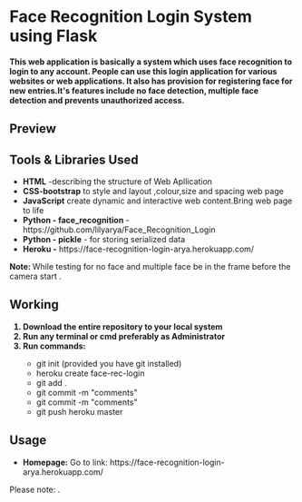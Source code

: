 <h1>Face Recognition Login System using Flask </h1>
<h4>This web application is basically a system which uses face recognition to login to any account. People can use this login application for various websites or web applications. It also has provision for registering face for new entries.It's features include no face detection, multiple face detection and prevents unauthorized access.
</h4>
<h2>Preview</h2>
<h2>Tools & Libraries Used</h2>
<ul>
<li><b>HTML</b> -describing the structure of Web Apllication</li>
<li><b>CSS-bootstrap</b>  to style and layout ,colour,size and spacing web page</li>
<li><b>JavaScript</b>  create dynamic and interactive web content.Bring web page to life</li>  
<li><b>Python - face_recognition</b> -https://github.com/lilyarya/Face_Recognition_Login</li>
<li><b>Python - pickle</b> - for storing serialized data</li>
<li><b>Heroku -</b> https://face-recognition-login-arya.herokuapp.com/</li>
</ul>
<strong>Note: </strong>While testing for no face and multiple face be in the frame before the camera start .
<h2>Working</h2>
<ol>
<b>
<li>Download the entire repository to your local system</li>
<li>Run any terminal or cmd preferably as Administrator</li>
<li>Run commands:</li>
</b>
<ul>
<li>git init (provided you have git installed)</li>
<li>heroku create face-rec-login </li>
<li>git add .</li>
<li>git commit -m "comments"</li>
<li>git commit -m "comments"</li>
<li>git push heroku master</li>
</ul>
</ol>
<h2>Usage</h2>
<ul>
<li><b>Homepage:</b> Go to link: https://face-recognition-login-arya.herokuapp.com/</li>  
</ul>
Please note: <i>.</i>
